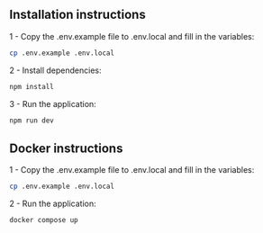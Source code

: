 ## Installation instructions

1 - Copy the .env.example file to .env.local and fill in the variables:

```bash
cp .env.example .env.local
```

2 - Install dependencies:

```bash
npm install
```

3 - Run the application:

```bash
npm run dev
```

## Docker instructions

1 - Copy the .env.example file to .env.local and fill in the variables:

```bash
cp .env.example .env.local
```

2 - Run the application:

```bash
docker compose up
```
